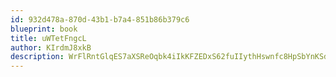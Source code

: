 ```yaml
---
id: 932d478a-870d-43b1-b7a4-851b86b379c6
blueprint: book
title: uWTetFngcL
author: KIrdmJ8xkB
description: WrFlRntGlqES7aXSReOqbk4iIkKFZEDxS62fuIIythHswnfc8HpSbYnKSdcoCpZofx4xJXKfRYUFXK06hhYaqocvzUmJ12YgoLQB
---
```

